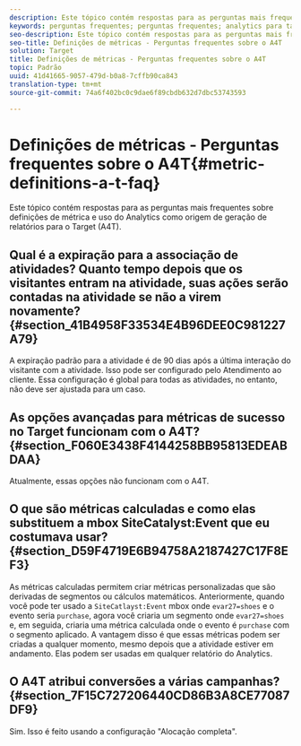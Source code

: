 ```yaml
---
description: Este tópico contém respostas para as perguntas mais frequentes sobre definições de métrica e uso do Analytics como origem de geração de relatórios para o Target (A4T).
keywords: perguntas frequentes; perguntas frequentes; analytics para target; a4T; métrica; definições de métricas
seo-description: Este tópico contém respostas para as perguntas mais frequentes sobre definições de métrica e uso do Analytics como origem de geração de relatórios para o Target (A4T).
seo-title: Definições de métricas - Perguntas frequentes sobre o A4T
solution: Target
title: Definições de métricas - Perguntas frequentes sobre o A4T
topic: Padrão
uuid: 41d41665-9057-479d-b0a8-7cffb90ca843
translation-type: tm+mt
source-git-commit: 74a6f402bc0c9dae6f89cbdb632d7dbc53743593

---
```



# Definições de métricas - Perguntas frequentes sobre o A4T{#metric-definitions-a-t-faq}

Este tópico contém respostas para as perguntas mais frequentes sobre definições de métrica e uso do Analytics como origem de geração de relatórios para o Target (A4T).

## Qual é a expiração para a associação de atividades? Quanto tempo depois que os visitantes entram na atividade, suas ações serão contadas na atividade se não a virem novamente? {#section_41B4958F33534E4B96DEE0C981227A79}

A expiração padrão para a atividade é de 90 dias após a última interação do visitante com a atividade. Isso pode ser configurado pelo Atendimento ao cliente. Essa configuração é global para todas as atividades, no entanto, não deve ser ajustada para um caso.

## As opções avançadas para métricas de sucesso no Target funcionam com o A4T? {#section_F060E3438F4144258BB95813EDEABDAA}

Atualmente, essas opções não funcionam com o A4T.

## O que são métricas calculadas e como elas substituem a mbox SiteCatalyst:Event que eu costumava usar? {#section_D59F4719E6B94758A2187427C17F8EF3}

As métricas calculadas permitem criar métricas personalizadas que são derivadas de segmentos ou cálculos matemáticos. Anteriormente, quando você pode ter usado a `SiteCatlayst:Event` mbox onde `evar27=shoes` e o evento seria `purchase`, agora você criaria um segmento onde `evar27=shoes` e, em seguida, criaria uma métrica calculada onde o evento é `purchase` com o segmento aplicado. A vantagem disso é que essas métricas podem ser criadas a qualquer momento, mesmo depois que a atividade estiver em andamento. Elas podem ser usadas em qualquer relatório do Analytics.

## O A4T atribui conversões a várias campanhas? {#section_7F15C727206440CD86B3A8CE77087DF9}

Sim. Isso é feito usando a configuração &quot;Alocação completa&quot;.
